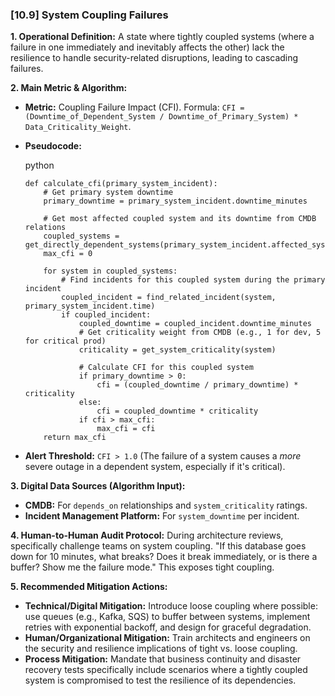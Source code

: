 ### **[10.9] System Coupling Failures**

**1. Operational Definition:**
A state where tightly coupled systems (where a failure in one immediately and inevitably affects the other) lack the resilience to handle security-related disruptions, leading to cascading failures.

**2. Main Metric & Algorithm:**

- **Metric:** Coupling Failure Impact (CFI). Formula: `CFI = (Downtime_of_Dependent_System / Downtime_of_Primary_System) * Data_Criticality_Weight`.

- **Pseudocode:**

  python

  ```
  def calculate_cfi(primary_system_incident):
      # Get primary system downtime
      primary_downtime = primary_system_incident.downtime_minutes
      
      # Get most affected coupled system and its downtime from CMDB relations
      coupled_systems = get_directly_dependent_systems(primary_system_incident.affected_system)
      max_cfi = 0
      
      for system in coupled_systems:
          # Find incidents for this coupled system during the primary incident
          coupled_incident = find_related_incident(system, primary_system_incident.time)
          if coupled_incident:
              coupled_downtime = coupled_incident.downtime_minutes
              # Get criticality weight from CMDB (e.g., 1 for dev, 5 for critical prod)
              criticality = get_system_criticality(system)
              
              # Calculate CFI for this coupled system
              if primary_downtime > 0:
                  cfi = (coupled_downtime / primary_downtime) * criticality
              else:
                  cfi = coupled_downtime * criticality
              if cfi > max_cfi:
                  max_cfi = cfi
      return max_cfi
  ```

  

- **Alert Threshold:** `CFI > 1.0` (The failure of a system causes a *more* severe outage in a dependent system, especially if it's critical).

**3. Digital Data Sources (Algorithm Input):**

- **CMDB:** For `depends_on` relationships and `system_criticality` ratings.
- **Incident Management Platform:** For `system_downtime` per incident.

**4. Human-to-Human Audit Protocol:**
During architecture reviews, specifically challenge teams on system coupling. "If this database goes down for 10 minutes, what breaks? Does it break immediately, or is there a buffer? Show me the failure mode." This exposes tight coupling.

**5. Recommended Mitigation Actions:**

- **Technical/Digital Mitigation:** Introduce loose coupling where possible: use queues (e.g., Kafka, SQS) to buffer between systems, implement retries with exponential backoff, and design for graceful degradation.
- **Human/Organizational Mitigation:** Train architects and engineers on the security and resilience implications of tight vs. loose coupling.
- **Process Mitigation:** Mandate that business continuity and disaster recovery tests specifically include scenarios where a tightly coupled system is compromised to test the resilience of its dependencies.